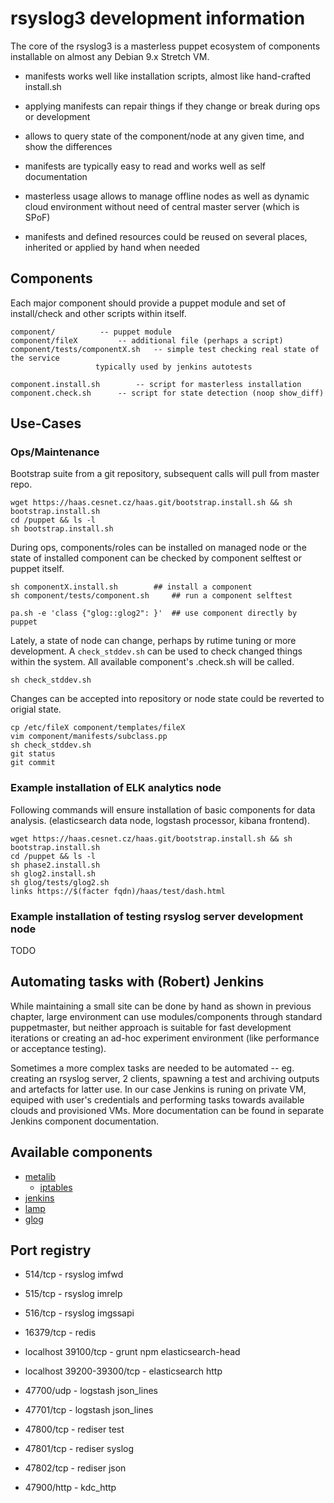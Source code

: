# rsyslog3 development information

The core of the rsyslog3 is a masterless puppet ecosystem of components installable
on almost any Debian 9.x Stretch VM.

* manifests works well like installation scripts, almost like hand-crafted install.sh
* applying manifests can repair things if they change or break during ops or development
* allows to query state of the component/node at any given time, and show the differences

* manifests are typically easy to read and works well as self documentation
* masterless usage allows to manage offline nodes as well as dynamic cloud environment without need of central master server (which is SPoF)
* manifests and defined resources could be reused on several places, inherited or applied by hand when needed


## Components

Each major component should provide a puppet module and set of install/check
and other scripts within itself.

```
component/			-- puppet module
component/fileX			-- additional file (perhaps a script)
component/tests/componentX.sh	-- simple test checking real state of the service
  				   typically used by jenkins autotests

component.install.sh		-- script for masterless installation
component.check.sh		-- script for state detection (noop show_diff)
```

## Use-Cases

### Ops/Maintenance

Bootstrap suite from a git repository, subsequent calls will pull from master repo.

```
wget https://haas.cesnet.cz/haas.git/bootstrap.install.sh && sh bootstrap.install.sh
cd /puppet && ls -l
sh bootstrap.install.sh
```

During ops, components/roles can be installed on managed node or the state of
installed component can be checked by component selftest or puppet itself.

```
sh componentX.install.sh 		## install a component
sh component/tests/component.sh		## run a component selftest

pa.sh -e 'class {"glog::glog2": }'	## use component directly by puppet
```

Lately, a state of node can change, perhaps by rutime tuning or more
development. A `check_stddev.sh` can be used to check changed things within the
system. All available component's .check.sh will be called.

```
sh check_stddev.sh
```

Changes can be accepted into repository or node state could be reverted to origial state.

``` 
cp /etc/fileX component/templates/fileX
vim component/manifests/subclass.pp
sh check_stddev.sh
git status
git commit
```

### Example installation of ELK analytics node

Following commands will ensure installation of basic components for data analysis.
(elasticsearch data node, logstash processor, kibana frontend).

```
wget https://haas.cesnet.cz/haas.git/bootstrap.install.sh && sh bootstrap.install.sh
cd /puppet && ls -l
sh phase2.install.sh
sh glog2.install.sh
sh glog/tests/glog2.sh
links https://$(facter fqdn)/haas/test/dash.html
```
 
### Example installation of testing rsyslog server development node

TODO

## Automating tasks with (Robert) Jenkins

While maintaining a small site can be done by hand as shown in previous
chapter, large environment can use modules/components through standard
puppetmaster, but neither approach is suitable for fast development iterations
or creating an ad-hoc experiment environment (like performance or acceptance
testing).

Sometimes a more complex tasks are needed to be automated -- eg. creating an
rsyslog server, 2 clients, spawning a test and archiving outputs and artefacts
for latter use. In our case Jenkins is runing on private VM, equiped with
user's credentials and performing tasks towards available clouds and
provisioned VMs. More documentation can be found in separate Jenkins component
documentation.

## Available components

* [metalib](https://github.com/bodik/rsyslog3/tree/master/metalib/)
  * [iptables](https://github.com/bodik/rsyslog3/tree/master/iptables/)
* [jenkins](https://github.com/bodik/rsyslog3/tree/master/jenkins/)
* [lamp](https://github.com/bodik/rsyslog3/tree/master/lamp/)
* [glog](https://github.com/bodik/rsyslog3/tree/master/glog/)

## Port registry

* 514/tcp - rsyslog imfwd
* 515/tcp - rsyslog imrelp
* 516/tcp - rsyslog imgssapi

* 16379/tcp - redis

* localhost 39100/tcp - grunt npm elasticsearch-head
* localhost 39200-39300/tcp - elasticsearch http

* 47700/udp - logstash json_lines
* 47701/tcp - logstash json_lines

* 47800/tcp - rediser test
* 47801/tcp - rediser syslog
* 47802/tcp - rediser json

* 47900/http - kdc_http

